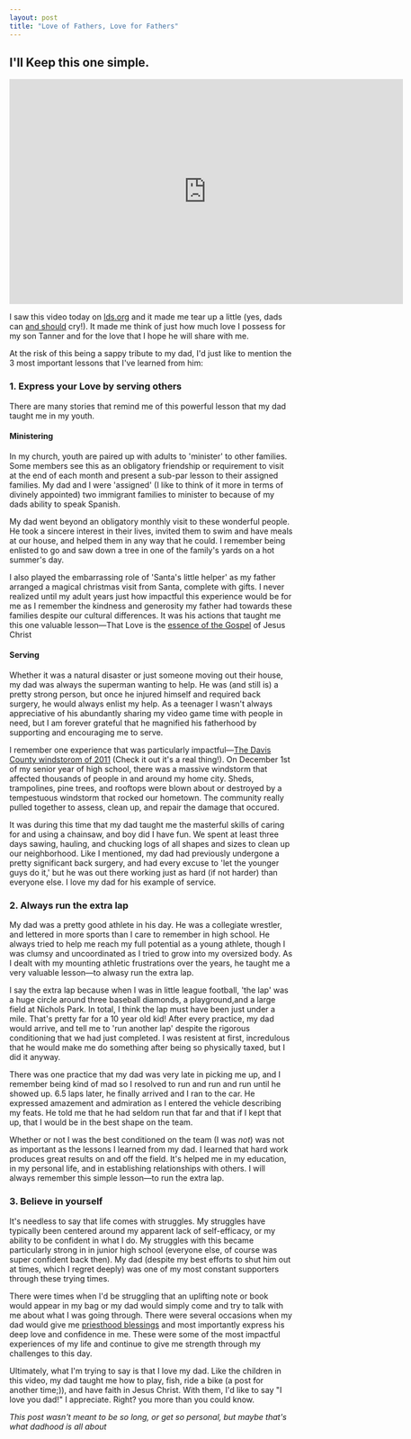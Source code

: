 ```yaml
---
layout: post
title: "Love of Fathers, Love for Fathers"
---
```

## I'll Keep this one simple. 

<div style="margin: 0 auto; text-align:center;" id='video'>
    <iframe height="400" width="700" src='https://players.brightcove.net/710874264001/default_default/index.html?videoId=4948389225001' allowfullscreen frameborder="0"></iframe>
</div>

I saw this video today on [lds.org](https://www.lds.org/media-library/video/topics/fathers?lang=eng) and it made me tear up a little (yes, dads can [and should](https://www.babble.com/parenting/hey-dads-real-men-can-and-should-cry/) cry!). It made me think of just how much love I possess for my son Tanner and for the love that I hope he will share with me. 

At the risk of this being a sappy tribute to my dad, I'd just like to mention the 3 most important lessons that I've learned from him:

### 1. Express your Love by serving others
There are many stories that remind me of this powerful lesson that my dad taught me in my youth. 

#### Ministering

In my church, youth are paired up with adults to 'minister' to other families. Some members see this as an obligatory friendship or requirement to visit at the end of each month and present a sub-par lesson to their assigned families. My dad and I were 'assigned' (I like to think of it more in terms of divinely appointed) two immigrant families to minister to because of my dads ability to speak Spanish. 

My dad went beyond an obligatory monthly visit to these wonderful people. He took a sincere interest in their lives, invited them to swim and have meals at our house, and helped them in any way that he could. I remember being enlisted to go and saw down a tree in one of the family's yards on a hot summer's day. 

I also played the embarrassing role of 'Santa's little helper' as my father arranged a magical christmas visit from Santa, complete with gifts. I never realized until my adult years just how impactful this experience would be for me as I remember the kindness and generosity my father had towards these families despite our cultural differences. It was his actions that taught me this one valuable lesson﻿—That Love is the [essence of the Gospel](https://www.lds.org/study/general-conference/2014/04/love-the-essence-of-the-gospel?lang=eng) of Jesus Christ

#### Serving

Whether it was a natural disaster or just someone moving out their house, my dad was always the superman wanting to help. He was (and still is) a pretty strong person, but once he injured himself and required back surgery, he would always enlist my help. As a teenager I wasn't always appreciative of his abundantly sharing my video game time with people in need, but I am forever grateful that he magnified his fatherhood by supporting and encouraging me to serve. 

I remember one experience that was particularly impactful﻿—[The Davis County windstorom of 2011](https://en.wikipedia.org/wiki/Davis_County_windstorm_of_December_2011) (Check it out it's a real thing!). On December 1st of my senior year of high school, there was a massive windstorm that affected thousands of people in and around my home city. Sheds, trampolines, pine trees, and rooftops were blown about or destroyed by a tempestuous windstorm that rocked our hometown. The community really pulled together to assess, clean up, and repair the damage that occured. 

It was during this time that my dad taught me the masterful skills of caring for and using a chainsaw, and boy did I have fun. We spent at least three days sawing, hauling, and chucking logs of all shapes and sizes to clean up our neighborhood. Like I mentioned, my dad had previously undergone a pretty significant back surgery, and had every excuse to 'let the younger guys do it,' but he was out there working just as hard (if not harder) than everyone else. I love my dad for his example of service.

### 2. Always run the extra lap

My dad was a pretty good athlete in his day. He was a collegiate wrestler, and lettered in more sports than I care to remember in high school. He always tried to help me reach my full potential as a young athlete, though I was clumsy and uncoordinated as I tried to grow into my oversized body. As I dealt with my mounting athletic frustrations over the years, he taught me a very valuable lesson﻿—to alwasy run the extra lap. 

I say the extra lap because when I was in little league football, 'the lap' was a huge circle around three baseball diamonds, a playground,and a large field at Nichols Park. In total, I think the lap must have been just under a mile. That's pretty far for a 10 year old kid! After every practice, my dad would arrive, and tell me to 'run another lap' despite the rigorous conditioning that we had just completed. I was resistent at first, incredulous that he would make me do something after being so physically taxed, but I did it anyway. 

There was one practice that my dad was very late in picking me up, and I remember being kind of mad so I resolved to run and run and run until he showed up. 6.5 laps later, he finally arrived and I ran to the car. He expressed amazement and admiration as I entered the vehicle describing my feats. He told me that he had seldom run that far and that if I kept that up, that I would be in the best shape on the team. 

Whether or not I was the best conditioned on the team (I was *not*) was not as important as the lessons I learned from my dad. I learned that hard work produces great results on and off the field. It's helped me in my education, in my personal life, and in establishing relationships with others. I will always remember this simple lesson﻿—to run the extra lap.

### 3. Believe in yourself

It's needless to say that life comes with struggles. My struggles have typically been centered around my apparent lack of self-efficacy, or my ability to be confident in what I do. My struggles with this became particularly strong in in junior high school (everyone else, of course was super confident back then). My dad (despite my best efforts to shut him out at times, which I regret deeply) was one of my most constant supporters through these trying times.

There were times when I'd be struggling that an uplifting note or book would appear in my bag or my dad would simply come and try to talk with me about what I was going through. There were several occasions when my dad would give me [priesthood blessings](https://www.lds.org/study/general-conference/1987/04/priesthood-blessings?lang=eng) and most importantly express his deep love and confidence in me. These were some of the most impactful experiences of my life and continue to give me strength through my challenges to this day. 

Ultimately, what I'm trying to say is that I love my dad. Like the children in this video, my dad taught me how to play, fish, ride a bike (a post for another time;)), and have faith in Jesus Christ. With them, I'd like to say "I love you dad!" I appreciate. Right? you more than you could know. 

*This post wasn't meant to be so long, or get so personal, but maybe that's what dadhood is all about*

